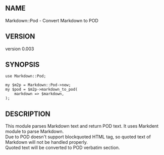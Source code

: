 NAME
-----

Markdown::Pod - Convert Markdown to POD


VERSION
--------

version 0.003


SYNOPSIS
---------

    use Markdown::Pod;
    
    my $m2p = Markdown::Pod->new;
    my $pod = $m2p->markdown_to_pod(
        markdown => $markdown,
    );


DESCRIPTION
------------

This module parses Markdown text and return POD text.
It uses Markdent module to parse Markdown.  
Due to POD doesn't support blockquoted HTML tag,
so quoted text of Markdown will not be handled properly.  
Quoted text will be converted to POD verbatim section.

